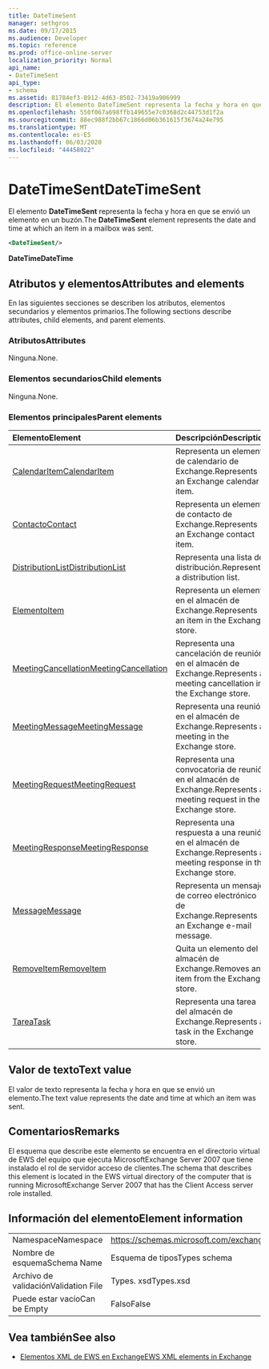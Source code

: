 ```yaml
---
title: DateTimeSent
manager: sethgros
ms.date: 09/17/2015
ms.audience: Developer
ms.topic: reference
ms.prod: office-online-server
localization_priority: Normal
api_name:
- DateTimeSent
api_type:
- schema
ms.assetid: 81784ef3-8912-4d63-8502-73419a906999
description: El elemento DateTimeSent representa la fecha y hora en que se envió un elemento en un buzón.
ms.openlocfilehash: 550f067a698ffb149655e7c0368d2c44753d1f2a
ms.sourcegitcommit: 88ec988f2bb67c1866d06b361615f3674a24e795
ms.translationtype: MT
ms.contentlocale: es-ES
ms.lasthandoff: 06/03/2020
ms.locfileid: "44458022"
---
```

# <a name="datetimesent"></a><span data-ttu-id="d3168-103">DateTimeSent</span><span class="sxs-lookup"><span data-stu-id="d3168-103">DateTimeSent</span></span>

<span data-ttu-id="d3168-104">El elemento **DateTimeSent** representa la fecha y hora en que se envió un elemento en un buzón.</span><span class="sxs-lookup"><span data-stu-id="d3168-104">The **DateTimeSent** element represents the date and time at which an item in a mailbox was sent.</span></span> 
  
```xml
<DateTimeSent/>
```

<span data-ttu-id="d3168-105">**DateTime**</span><span class="sxs-lookup"><span data-stu-id="d3168-105">**DateTime**</span></span>

## <a name="attributes-and-elements"></a><span data-ttu-id="d3168-106">Atributos y elementos</span><span class="sxs-lookup"><span data-stu-id="d3168-106">Attributes and elements</span></span>

<span data-ttu-id="d3168-107">En las siguientes secciones se describen los atributos, elementos secundarios y elementos primarios.</span><span class="sxs-lookup"><span data-stu-id="d3168-107">The following sections describe attributes, child elements, and parent elements.</span></span>
  
### <a name="attributes"></a><span data-ttu-id="d3168-108">Atributos</span><span class="sxs-lookup"><span data-stu-id="d3168-108">Attributes</span></span>

<span data-ttu-id="d3168-109">Ninguna.</span><span class="sxs-lookup"><span data-stu-id="d3168-109">None.</span></span>
  
### <a name="child-elements"></a><span data-ttu-id="d3168-110">Elementos secundarios</span><span class="sxs-lookup"><span data-stu-id="d3168-110">Child elements</span></span>

<span data-ttu-id="d3168-111">Ninguna.</span><span class="sxs-lookup"><span data-stu-id="d3168-111">None.</span></span>
  
### <a name="parent-elements"></a><span data-ttu-id="d3168-112">Elementos principales</span><span class="sxs-lookup"><span data-stu-id="d3168-112">Parent elements</span></span>

|<span data-ttu-id="d3168-113">**Elemento**</span><span class="sxs-lookup"><span data-stu-id="d3168-113">**Element**</span></span>|<span data-ttu-id="d3168-114">**Descripción**</span><span class="sxs-lookup"><span data-stu-id="d3168-114">**Description**</span></span>|
|:-----|:-----|
|[<span data-ttu-id="d3168-115">CalendarItem</span><span class="sxs-lookup"><span data-stu-id="d3168-115">CalendarItem</span></span>](calendaritem.md) <br/> |<span data-ttu-id="d3168-116">Representa un elemento de calendario de Exchange.</span><span class="sxs-lookup"><span data-stu-id="d3168-116">Represents an Exchange calendar item.</span></span>  <br/> |
|[<span data-ttu-id="d3168-117">Contacto</span><span class="sxs-lookup"><span data-stu-id="d3168-117">Contact</span></span>](contact.md) <br/> |<span data-ttu-id="d3168-118">Representa un elemento de contacto de Exchange.</span><span class="sxs-lookup"><span data-stu-id="d3168-118">Represents an Exchange contact item.</span></span>  <br/> |
|[<span data-ttu-id="d3168-119">DistributionList</span><span class="sxs-lookup"><span data-stu-id="d3168-119">DistributionList</span></span>](distributionlist.md) <br/> |<span data-ttu-id="d3168-120">Representa una lista de distribución.</span><span class="sxs-lookup"><span data-stu-id="d3168-120">Represents a distribution list.</span></span>  <br/> |
|[<span data-ttu-id="d3168-121">Elemento</span><span class="sxs-lookup"><span data-stu-id="d3168-121">Item</span></span>](item.md) <br/> |<span data-ttu-id="d3168-122">Representa un elemento en el almacén de Exchange.</span><span class="sxs-lookup"><span data-stu-id="d3168-122">Represents an item in the Exchange store.</span></span>  <br/> |
|[<span data-ttu-id="d3168-123">MeetingCancellation</span><span class="sxs-lookup"><span data-stu-id="d3168-123">MeetingCancellation</span></span>](meetingcancellation.md) <br/> |<span data-ttu-id="d3168-124">Representa una cancelación de reunión en el almacén de Exchange.</span><span class="sxs-lookup"><span data-stu-id="d3168-124">Represents a meeting cancellation in the Exchange store.</span></span>  <br/> |
|[<span data-ttu-id="d3168-125">MeetingMessage</span><span class="sxs-lookup"><span data-stu-id="d3168-125">MeetingMessage</span></span>](meetingmessage.md) <br/> |<span data-ttu-id="d3168-126">Representa una reunión en el almacén de Exchange.</span><span class="sxs-lookup"><span data-stu-id="d3168-126">Represents a meeting in the Exchange store.</span></span>  <br/> |
|[<span data-ttu-id="d3168-127">MeetingRequest</span><span class="sxs-lookup"><span data-stu-id="d3168-127">MeetingRequest</span></span>](meetingrequest.md) <br/> |<span data-ttu-id="d3168-128">Representa una convocatoria de reunión en el almacén de Exchange.</span><span class="sxs-lookup"><span data-stu-id="d3168-128">Represents a meeting request in the Exchange store.</span></span>  <br/> |
|[<span data-ttu-id="d3168-129">MeetingResponse</span><span class="sxs-lookup"><span data-stu-id="d3168-129">MeetingResponse</span></span>](meetingresponse.md) <br/> |<span data-ttu-id="d3168-130">Representa una respuesta a una reunión en el almacén de Exchange.</span><span class="sxs-lookup"><span data-stu-id="d3168-130">Represents a meeting response in the Exchange store.</span></span>  <br/> |
|[<span data-ttu-id="d3168-131">Message</span><span class="sxs-lookup"><span data-stu-id="d3168-131">Message</span></span>](message-ex15websvcsotherref.md) <br/> |<span data-ttu-id="d3168-132">Representa un mensaje de correo electrónico de Exchange.</span><span class="sxs-lookup"><span data-stu-id="d3168-132">Represents an Exchange e-mail message.</span></span>  <br/> |
|[<span data-ttu-id="d3168-133">RemoveItem</span><span class="sxs-lookup"><span data-stu-id="d3168-133">RemoveItem</span></span>](removeitem.md) <br/> |<span data-ttu-id="d3168-134">Quita un elemento del almacén de Exchange.</span><span class="sxs-lookup"><span data-stu-id="d3168-134">Removes an item from the Exchange store.</span></span>  <br/> |
|[<span data-ttu-id="d3168-135">Tarea</span><span class="sxs-lookup"><span data-stu-id="d3168-135">Task</span></span>](task.md) <br/> |<span data-ttu-id="d3168-136">Representa una tarea del almacén de Exchange.</span><span class="sxs-lookup"><span data-stu-id="d3168-136">Represents a task in the Exchange store.</span></span>  <br/> |
   
## <a name="text-value"></a><span data-ttu-id="d3168-137">Valor de texto</span><span class="sxs-lookup"><span data-stu-id="d3168-137">Text value</span></span>

<span data-ttu-id="d3168-138">El valor de texto representa la fecha y hora en que se envió un elemento.</span><span class="sxs-lookup"><span data-stu-id="d3168-138">The text value represents the date and time at which an item was sent.</span></span>
  
## <a name="remarks"></a><span data-ttu-id="d3168-139">Comentarios</span><span class="sxs-lookup"><span data-stu-id="d3168-139">Remarks</span></span>

<span data-ttu-id="d3168-140">El esquema que describe este elemento se encuentra en el directorio virtual de EWS del equipo que ejecuta MicrosoftExchange Server 2007 que tiene instalado el rol de servidor acceso de clientes.</span><span class="sxs-lookup"><span data-stu-id="d3168-140">The schema that describes this element is located in the EWS virtual directory of the computer that is running MicrosoftExchange Server 2007 that has the Client Access server role installed.</span></span>
  
## <a name="element-information"></a><span data-ttu-id="d3168-141">Información del elemento</span><span class="sxs-lookup"><span data-stu-id="d3168-141">Element information</span></span>

|||
|:-----|:-----|
|<span data-ttu-id="d3168-142">Namespace</span><span class="sxs-lookup"><span data-stu-id="d3168-142">Namespace</span></span>  <br/> |https://schemas.microsoft.com/exchange/services/2006/types  <br/> |
|<span data-ttu-id="d3168-143">Nombre de esquema</span><span class="sxs-lookup"><span data-stu-id="d3168-143">Schema Name</span></span>  <br/> |<span data-ttu-id="d3168-144">Esquema de tipos</span><span class="sxs-lookup"><span data-stu-id="d3168-144">Types schema</span></span>  <br/> |
|<span data-ttu-id="d3168-145">Archivo de validación</span><span class="sxs-lookup"><span data-stu-id="d3168-145">Validation File</span></span>  <br/> |<span data-ttu-id="d3168-146">Types. xsd</span><span class="sxs-lookup"><span data-stu-id="d3168-146">Types.xsd</span></span>  <br/> |
|<span data-ttu-id="d3168-147">Puede estar vacío</span><span class="sxs-lookup"><span data-stu-id="d3168-147">Can be Empty</span></span>  <br/> |<span data-ttu-id="d3168-148">Falso</span><span class="sxs-lookup"><span data-stu-id="d3168-148">False</span></span>  <br/> |
   
## <a name="see-also"></a><span data-ttu-id="d3168-149">Vea también</span><span class="sxs-lookup"><span data-stu-id="d3168-149">See also</span></span>

- [<span data-ttu-id="d3168-150">Elementos XML de EWS en Exchange</span><span class="sxs-lookup"><span data-stu-id="d3168-150">EWS XML elements in Exchange</span></span>](ews-xml-elements-in-exchange.md)

